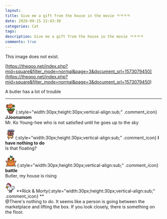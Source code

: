 ```yaml
---
layout: 
title: Give me a gift from the house in the movie ㅋㅋㅋㅋ
date: 2020-09-15 22:43:30
categories: Cat
tags: 
description: Give me a gift from the house in the movie ㅋㅋㅋㅋ
comments: true
---
```


This image does not exist.

[https://theqoo.net/index.php?mid=square&filter_mode=normal&page=3&document_srl=1573079450](<https://theqoo.net/index.php?mid=square&filter_mode=normal&page=3&document_srl=1573079450>)

A butler has a lot of trouble

* * *

![comment](/assets/character/plant.png){:style="width:30px;height:30px;vertical-align:sub;" .comment_icon} **JJoonumom**  
Mr. Ko Young-hee who is not satisfied until he goes up to the sky   
  
![comment](/assets/character/mask.png){:style="width:30px;height:30px;vertical-align:sub;" .comment_icon} **I have nothing to do**  
Is that floating?   
  
![comment](/assets/character/bird.png){:style="width:30px;height:30px;vertical-align:sub;" .comment_icon} **battle**  
Butler, my house is rising   
  
![comment](/assets/character/chicken.png) **Rick & Morty{:style="width:30px;height:30px;vertical-align:sub;" .comment_icon} **  
@There's nothing to do. It seems like a person is going between the marketplace and lifting the box. If you look closely, there is something on the floor.  
  

